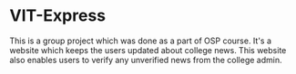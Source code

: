 # VIT-Express
This is a group project which was done as a part of OSP course.
It's a website which keeps the users updated about college news. This website also enables users to verify any unverified news from the college admin.
